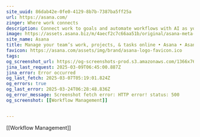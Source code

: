 ```yaml
---
site_uuid: 86dab42e-0fe0-4129-8b7b-7387ba5ff25a
url: https://asana.com/
zinger: Where work connects
description: Connect work to goals and automate workflows with AI as your teammate.
image: https://assets.asana.biz/m/4aecf2c7c66aa51b/original/asana-meta-coral-1x.png
site_name: Asana
title: Manage your team’s work, projects, & tasks online • Asana • Asana
favicon: https://asana.com/assets/img/brand/asana-logo-favicon.ico
tags: 
og_screenshot_url: https://og-screenshots-prod.s3.amazonaws.com/1366x768/80/false/e5b40c7fcd19cfe504e457d139bc52af155b4cb5d39853147e654dd8cfe77aac.jpeg
jina_last_request: 2025-03-09T06:45:00.887Z
jina_error: Error occurred
og_last_fetch: 2025-03-07T05:19:01.824Z
og_errors: true
og_last_error: 2025-03-24T06:28:48.836Z
og_error_message: Screenshot fetch error: HTTP error! status: 500
og_screenshot: [[Workflow Management]]


---
```

[[Workflow Management]]

